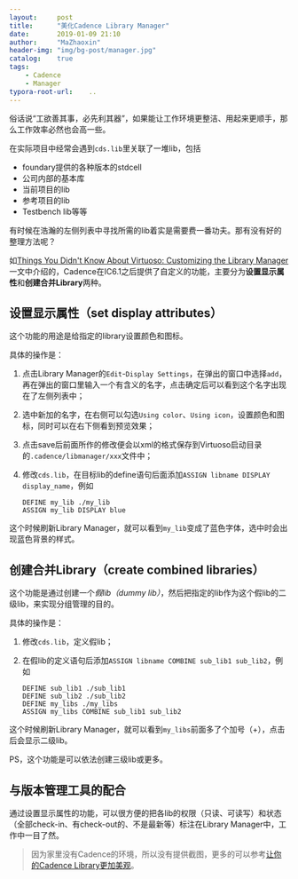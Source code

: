 ```yaml
---
layout:     post
title:      "美化Cadence Library Manager"
date:       2019-01-09 21:10
author:     "MaZhaoxin"
header-img: "img/bg-post/manager.jpg"
catalog:    true
tags:
    - Cadence
    - Manager
typora-root-url:	..
---
```


俗话说“工欲善其事，必先利其器”，如果能让工作环境更整洁、用起来更顺手，那么工作效率必然也会高一些。

在实际项目中经常会遇到`cds.lib`里关联了一堆lib，包括

- foundary提供的各种版本的stdcell
- 公司内部的基本库
- 当前项目的lib
- 参考项目的lib
- Testbench lib等等

有时候在浩瀚的左侧列表中寻找所需的lib着实是需要费一番功夫。那有没有好的整理方法呢？

如[Things You Didn't Know About Virtuoso: Customizing the Library Manager](https://community.cadence.com/cadence_blogs_8/b/cic/posts/things-you-didn-t-know-about-virtuoso-library-manager)一文中介绍的，Cadence在IC6.1之后提供了自定义的功能，主要分为**设置显示属性**和**创建合并Library**两种。

## 设置显示属性（set display attributes）

这个功能的用途是给指定的library设置颜色和图标。

具体的操作是：

1. 点击Library Manager的`Edit`-`Display Settings`，在弹出的窗口中选择`add`，再在弹出的窗口里输入一个有含义的名字，点击确定后可以看到这个名字出现在了左侧列表中；

2. 选中新加的名字，在右侧可以勾选`Using color`、`Using icon`，设置颜色和图标，同时可以在右下侧看到预览效果；

3. 点击save后前面所作的修改便会以xml的格式保存到Virtuoso启动目录的`.cadence/libmanager/xxx`文件中；

4. 修改`cds.lib`，在目标lib的define语句后面添加`ASSIGN libname DISPLAY display_name`，例如

   ```
   DEFINE my_lib ./my_lib
   ASSIGN my_lib DISPLAY blue
   ```

这个时候刷新Library Manager，就可以看到`my_lib`变成了蓝色字体，选中时会出现蓝色背景的样式。

## 创建合并Library（create combined libraries）

这个功能是通过创建一个*假lib（dummy lib）*，然后把指定的lib作为这个假lib的二级lib，来实现分组管理的目的。

具体的操作是：

1. 修改`cds.lib`，定义假lib；

2. 在假lib的定义语句后添加`ASSIGN libname COMBINE sub_lib1 sub_lib2`，例如

   ```
   DEFINE sub_lib1 ./sub_lib1
   DEFINE sub_lib2 ./sub_lib2
   DEFINE my_libs ./my_libs
   ASSIGN my_libs COMBINE sub_lib1 sub_lib2
   ```

这个时候刷新Library Manager，就可以看到`my_libs`前面多了个加号（+），点击后会显示二级lib。

PS，这个功能是可以依法创建三级lib或更多。

## 与版本管理工具的配合

通过设置显示属性的功能，可以很方便的把各lib的权限（只读、可读写）和状态（全部check-in、有check-out的、不是最新等）标注在Library Manager中，工作中一目了然。

> 因为家里没有Cadence的环境，所以没有提供截图，更多的可以参考[让你的Cadence Library更加美观](https://zhuanlan.zhihu.com/p/20739660)。